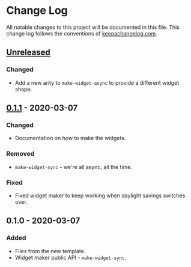 # Change Log
All notable changes to this project will be documented in this file. This change log follows the conventions of [keepachangelog.com](http://keepachangelog.com/).

## [Unreleased]
### Changed
- Add a new arity to `make-widget-async` to provide a different widget shape.

## [0.1.1] - 2020-03-07
### Changed
- Documentation on how to make the widgets.

### Removed
- `make-widget-sync` - we're all async, all the time.

### Fixed
- Fixed widget maker to keep working when daylight savings switches over.

## 0.1.0 - 2020-03-07
### Added
- Files from the new template.
- Widget maker public API - `make-widget-sync`.

[Unreleased]: https://github.com/your-name/discover-weekly-retriever/compare/0.1.1...HEAD
[0.1.1]: https://github.com/your-name/discover-weekly-retriever/compare/0.1.0...0.1.1
